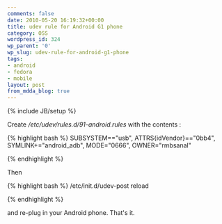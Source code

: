 ```yaml
---
comments: false
date: 2010-05-20 16:19:32+00:00
title: udev rule for Android G1 phone
category: OSS
wordpress_id: 324
wp_parent: '0'
wp_slug: udev-rule-for-android-g1-phone
tags:
- android
- fedora
- mobile
layout: post
from_mdda_blog: true
---
```

{% include JB/setup %}


Create _/etc/udev/rules.d/91-android.rules_ with the contents :


{% highlight bash %}
SUBSYSTEM=="usb", ATTRS{idVendor}=="0bb4", SYMLINK+="android_adb", MODE="0666", OWNER="rmbsanal"

{% endhighlight %}

Then

{% highlight bash %}
/etc/init.d/udev-post reload

{% endhighlight %}

and re-plug in your Android phone.  That's it.
